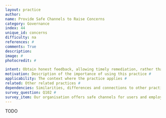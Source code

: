```yaml
---
layout: practice
author:
name: Provide Safe Channels to Raise Concerns
category: Governance
index: 44
unique_id: concerns
difficulty: na
references: #
comments: True
description:
image: #
photocredit: #

intent: Obtain honest feedback, allowing timely remediation, rather than giving rise to conflict.  #
motivation: Description of the importance of using this practice #
applicability: The context where the practice applies #
related: Other related practices #
dependencies: Similarities, differences and connections to other practices #
survey_question: Q102 #
survey_item: Our organisation offers safe channels for users and employees to raise concerns about privacy, safety, security, fairness, or other concerns related to our ML applications.
---
```


TODO


